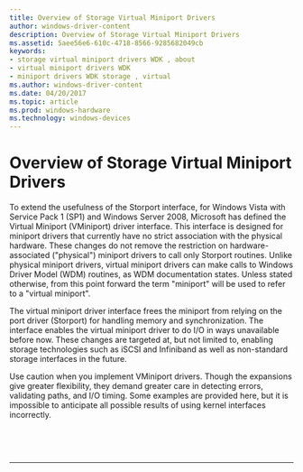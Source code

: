 ```yaml
---
title: Overview of Storage Virtual Miniport Drivers
author: windows-driver-content
description: Overview of Storage Virtual Miniport Drivers
ms.assetid: 5aee56e6-610c-4718-8566-9285682049cb
keywords:
- storage virtual miniport drivers WDK , about
- virtual miniport drivers WDK
- miniport drivers WDK storage , virtual
ms.author: windows-driver-content
ms.date: 04/20/2017
ms.topic: article
ms.prod: windows-hardware
ms.technology: windows-devices
---
```


# Overview of Storage Virtual Miniport Drivers


To extend the usefulness of the Storport interface, for Windows Vista with Service Pack 1 (SP1) and Windows Server 2008, Microsoft has defined the Virtual Miniport (VMiniport) driver interface. This interface is designed for miniport drivers that currently have no strict association with the physical hardware. These changes do not remove the restriction on hardware-associated ("physical") miniport drivers to call only Storport routines. Unlike physical miniport drivers, virtual miniport drivers can make calls to Windows Driver Model (WDM) routines, as WDM documentation states. Unless stated otherwise, from this point forward the term "miniport" will be used to refer to a "virtual miniport".

The virtual miniport driver interface frees the miniport from relying on the port driver (Storport) for handling memory and synchronization. The interface enables the virtual miniport driver to do I/O in ways unavailable before now. These changes are targeted at, but not limited to, enabling storage technologies such as iSCSI and Infiniband as well as non-standard storage interfaces in the future.

Use caution when you implement VMiniport drivers. Though the expansions give greater flexibility, they demand greater care in detecting errors, validating paths, and I/O timing. Some examples are provided here, but it is impossible to anticipate all possible results of using kernel interfaces incorrectly.

 

 


--------------------


